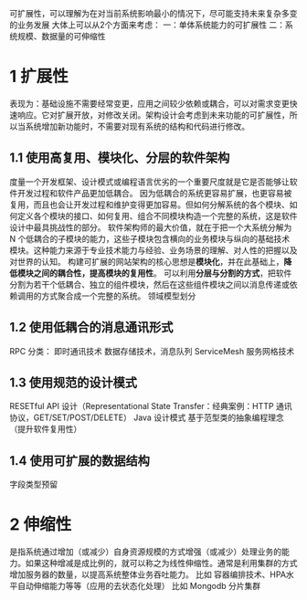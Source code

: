 可扩展性，可以理解为在对当前系统影响最小的情况下，尽可能支持未来复杂多变的业务发展
大体上可以从2个方面来考虑：
一：单体系统能力的可扩展性 
二：系统规模、数据量的可伸缩性

# 1 扩展性
表现为：基础设施不需要经常变更，应用之间较少依赖或耦合，可以对需求变更快速响应。它对扩展开放，对修改关闭。架构设计会考虑到未来功能的可扩展性，所以当系统增加新功能时，不需要对现有系统的结构和代码进行修改。
## 1.1 使用高复用、模块化、分层的软件架构
度量一个开发框架、设计模式或编程语言优劣的一个重要尺度就是它是否能够让软件开发过程和软件产品更加低耦合。
因为低耦合的系统更容易扩展，也更容易被复用，而且也会让开发过程和维护变得更加容易。但如何分解系统的各个模块、如何定义各个模块的接口、如何复用、组合不同模块构造一个完整的系统，这是软件设计中最具挑战性的部分。
软件架构师的最大价值，就在于把一个大系统分解为 N 个低耦合的子模块的能力，这些子模块包含横向的业务模块与纵向的基础技术模块。这种能力来源于专业技术能力与经验、业务场景的理解、对人性的把握以及对世界的认知。
构建可扩展的网站架构的核心思想是**模块化**，并在此基础上，**降低模块之间的耦合性，提高模块的复用性**。
可以利用**分层与分割的方式**，把软件分割为若干个低耦合、独立的组件模块，然后在这些组件模块之间以消息传递或依赖调用的方式聚合成一个完整的系统。
领域模型划分

## 1.2 使用低耦合的消息通讯形式
RPC 分类：
即时通讯技术
数据存储技术，消息队列
ServiceMesh 服务网格技术

## 1.3 使用规范的设计模式
RESETful API 设计（Representational State Transfer：经典案例：HTTP 通讯协议，GET/SET/POST/DELETE）
Java 设计模式
基于范型类的抽象编程理念（提升软件复用性）

## 1.4 使用可扩展的数据结构
字段类型预留

# 2 伸缩性
是指系统通过增加（或减少）自身资源规模的方式增强（或减少）处理业务的能力。如果这种增减是成比例的，就可以称之为线性伸缩性。通常是利用集群的方式增加服务器的数量，以提高系统整体业务吞吐能力。
比如 容器编排技术、HPA水平自动伸缩能力等等（应用的去状态化处理）
比如 Mongodb 分片集群

